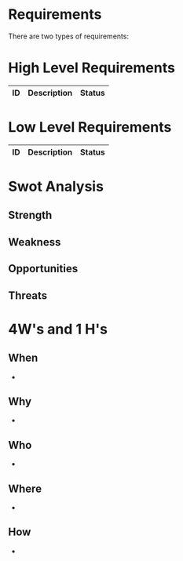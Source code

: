 # Requirements

There are two types of requirements:

# High Level Requirements


| ID | Description | Status |
| -------- | -------- | ---------- |



# Low Level Requirements

| ID | Description | Status |
| -------- | -------- | ---------- |






# Swot Analysis
 
## Strength



## Weakness




## Opportunities



## Threats







# 4W's and 1 H's

## When 
- 


## Why
- 



## Who
- 

## Where
- 


## How

- 







